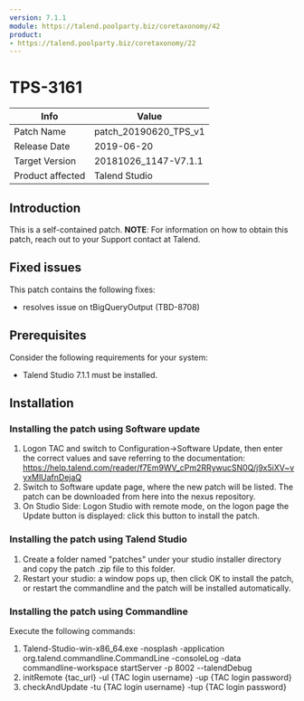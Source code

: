 ```yaml
---
version: 7.1.1
module: https://talend.poolparty.biz/coretaxonomy/42
product:
- https://talend.poolparty.biz/coretaxonomy/22
---
```

# TPS-3161
| Info             | Value |
| ---------------- | ---------------- |
| Patch Name       | patch_20190620_TPS_v1|
| Release Date     | 2019-06-20 |
| Target Version   | 20181026_1147-V7.1.1 |
| Product affected | Talend Studio |
## Introduction <!-- mandatory -->
This is a self-contained patch.
**NOTE**: For information on how to obtain this patch, reach out to your Support contact at Talend.
## Fixed issues <!-- mandatory -->
This patch contains the following fixes:
- <TPS-3161> resolves issue on tBigQueryOutput (TBD-8708)
## Prerequisites <!-- mandatory -->
Consider the following requirements for your system:
- Talend Studio 7.1.1 must be installed.
## Installation <!-- mandatory -->
### Installing the patch using Software update <!-- if applicable -->
1) Logon TAC and switch to Configuration->Software Update, then enter the correct values and save referring to the documentation: https://help.talend.com/reader/f7Em9WV_cPm2RRywucSN0Q/j9x5iXV~vyxMlUafnDejaQ
2) Switch to Software update page, where the new patch will be listed. The patch can be downloaded from here into the nexus repository.
3) On Studio Side: Logon Studio with remote mode, on the logon page the Update button is displayed: click this button to install the patch.
### Installing the patch using Talend Studio <!-- if applicable -->
1) Create a folder named "patches" under your studio installer directory and copy the patch .zip file to this folder.
2) Restart your studio: a window pops up, then click OK to install the patch, or restart the commandline and the patch will be installed automatically.
### Installing the patch using Commandline <!-- if applicable -->
Execute the following commands:
1. Talend-Studio-win-x86_64.exe -nosplash -application org.talend.commandline.CommandLine -consoleLog -data commandline-workspace startServer -p 8002 --talendDebug
2. initRemote {tac_url} -ul {TAC login username} -up {TAC login password}
3. checkAndUpdate -tu {TAC login username} -tup {TAC login password}
